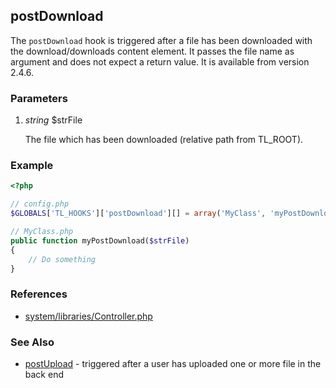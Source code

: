 postDownload
------------

The `postDownload` hook is triggered after a file has been downloaded with the download/downloads content element. It passes the file name as argument and does not expect a return value. It is available from version 2.4.6.


### Parameters ###

1. *string* $strFile

	The file which has been downloaded (relative path from TL_ROOT).


### Example ###

```php
<?php

// config.php
$GLOBALS['TL_HOOKS']['postDownload'][] = array('MyClass', 'myPostDownload');

// MyClass.php
public function myPostDownload($strFile)
{
    // Do something
}
```


### References ###

- [system/libraries/Controller.php](https://github.com/contao/core/blob/2.11.7/system/libraries/Controller.php#L2783)


### See Also ###

- [postUpload](postUpload.md) - triggered after a user has uploaded one or more file in the back end
